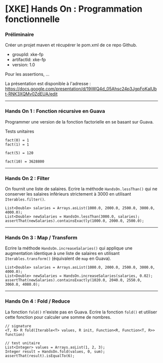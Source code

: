 [XKE] Hands On : Programmation fonctionnelle
============================================

### Préliminaire

Créer un projet maven et récupérer le pom.xml de ce repo Github.

- groupId: xke-fp
- artifactId: xke-fp
- version: 1.0

Pour les assertions, ...

La présentation est disponible à l'adresse : https://docs.google.com/presentation/d/19iWQ4d_05Ahsc24p3JgpFoKalUbt-RNK3XQMv0ZdEUA/edit

***

### Hands On 1 : Fonction récursive en Guava

Programmer une version de la fonction factorielle en se basant sur Guava.

Tests unitaires

    fact(0) = 1
    fact(1) = 1
    
    fact(5) = 120
    
    fact(10) = 3628800

***

### Hands On 2 : Filter

On fournit une liste de salaires. Ecrire la méthode `HandsOn.lessThan()` qui ne conserver
les salaires inférieurs strictement à 3000 en utilisant `Iterables.filter()`.

    List<Double> salaries = Arrays.asList(1000.0, 2000.0, 2500.0, 3000.0, 4000.0);
    List<Double> newSalaries = HandsOn.lessThan(3000.0, salaries);
    assertThat(newSalaries).containsExactly(1000.0, 2000.0, 2500.0);

***

### Hands On 3 : Map / Transform

Ecrire la méthode `HandsOn.increaseSalaries()` qui applique une augmentation identique à
une liste de salaires en utilisant `Iterables.transform()` (équivalent de `map` en Guava).

    List<Double> salaries = Arrays.asList(1000.0, 2000.0, 2500.0, 3000.0, 4000.0);
    List<Double> newSalaries = HandsOn.increaseSalaries(salaries, 0.02);
    assertThat(newSalaries).containsExactly(1020.0, 2040.0, 2550.0, 3060.0, 4080.0);

***

### Hands On 4 : Fold / Reduce

La fonction `fold()` n'existe pas en Guava. Ecrire la fonction `fold()` et utiliser cette
fonction pour calculer une somme de nombres.

    // signature
    <T, R> R fold(Iterable<T> values, R init, Function<R, Function<T, R>> function)
    
    // test unitaire
    List<Integer> values = Arrays.asList(1, 2, 3);
    Integer result = HandsOn.fold(values, 0, sum);
    assertThat(result).isEqualTo(6);
